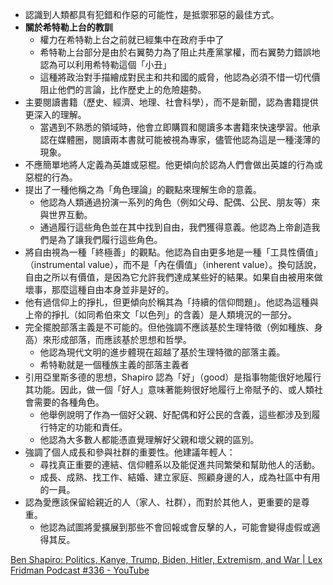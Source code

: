 - 認識到人類都具有犯錯和作惡的可能性，是抵禦邪惡的最佳方式。
- **關於希特勒上台的教訓**
    - 權力在希特勒上台之前就已經集中在政府手中了
    - 希特勒上台部分是由於右翼勢力為了阻止共產黨掌權，而右翼勢力錯誤地認為可以利用希特勒這個「小丑」
    - 這種將政治對手描繪成對民主和共和國的威脅，他認為必須不惜一切代價阻止他們的言論，比作歷史上的危險趨勢。
- 主要閱讀書籍（歷史、經濟、地理、社會科學），而不是新聞，認為書籍提供更深入的理解。
    - 當遇到不熟悉的領域時，他會立即購買和閱讀多本書籍來快速學習。他承認在媒體圈，閱讀兩本書就可能被視為專家，儘管他認為這是一種淺薄的現象。
- 不應簡單地將人定義為英雄或惡棍。他更傾向於認為人們會做出英雄的行為或惡棍的行為。
- 提出了一種他稱之為「角色理論」的觀點來理解生命的意義。
	- 他認為人類通過扮演一系列的角色（例如父母、配偶、公民、朋友等）來與世界互動。
    - 通過履行這些角色並在其中找到自由，我們獲得意義。他認為上帝創造我們是為了讓我們履行這些角色。
- 將自由視為一種「終極善」的觀點。他認為自由更多地是一種「工具性價值」（instrumental value），而不是「內在價值」（inherent value）。換句話說，自由之所以有價值，是因為它允許我們達成某些好的結果。如果自由被用來做壞事，那麼這種自由本身並非是好的。
- 他有過信仰上的掙扎，但更傾向於稱其為「持續的信仰問題」。他認為這種與上帝的掙扎（如同希伯來文「以色列」的含義）是人類境況的一部分。
- 完全擺脫部落主義是不可能的。但他強調不應該基於生理特徵（例如種族、身高）來形成部落，而應該基於思想和哲學。
    - 他認為現代文明的進步體現在超越了基於生理特徵的部落主義。
    - 希特勒就是一個種族主義的部落主義者
- 引用亞里斯多德的思想，Shapiro 認為「好」（good）是指事物能很好地履行其功能。因此，做一個「好人」意味著能夠很好地履行上帝賦予的、或人類社會需要的各種角色。
    - 他舉例說明了作為一個好父親、好配偶和好公民的含義，這些都涉及到履行特定的功能和責任。
    - 他認為大多數人都能憑直覺理解好父親和壞父親的區別。
- 強調了個人成長和參與社群的重要性。他建議年輕人：
    - 尋找真正重要的連結、信仰體系以及能促進共同繁榮和幫助他人的活動。
    - 成長、成熟、找工作、結婚、建立家庭、照顧身邊的人，成為社區中有用的一員。
- 認為愛應該保留給親近的人（家人、社群），而對於其他人，更重要的是尊重。
    - 他認為試圖將愛擴展到那些不會回報或會反擊的人，可能會變得虛假或適得其反。






[Ben Shapiro: Politics, Kanye, Trump, Biden, Hitler, Extremism, and War | Lex Fridman Podcast #336 - YouTube](https://www.youtube.com/watch?v=AF8DOS4C2KM)
